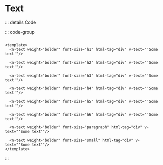 # Text

<script setup>
import {NText} from '@nova-org/components'
</script>

  <n-text weight="regular" font-size="h1" html-tag="div"  v-text="'Nova UI Typography'"/>
  <n-text weight="regular" font-size="h2" html-tag="div"  v-text="'Nova UI Typography'"/>
  <n-text weight="regular" font-size="h3" html-tag="div"  v-text="'Nova UI Typography'"/>
  <n-text weight="regular" font-size="h4" html-tag="div"  v-text="'Nova UI Typography'"/>
  <n-text weight="regular" font-size="h5" html-tag="div"  v-text="'Nova UI Typography'"/>
  <n-text weight="regular" font-size="h6" html-tag="div"  v-text="'Nova UI Typography'"/>
  <n-text weight="regular" font-size="paragraph" html-tag="div"  v-text="'Nova UI Typography'"/>
  <n-text weight="regular" font-size="small" html-tag="div"  v-text="'Nova UI Typography'"/>

::: details Code

::: code-group

```vue [Template]

<template>
  <n-text weight="bolder" font-size="h1" html-tag="div" v-text="'Some text'"/>

  <n-text weight="bolder" font-size="h2" html-tag="div" v-text="'Some text'"/>

  <n-text weight="bolder" font-size="h3" html-tag="div" v-text="'Some text'"/>

  <n-text weight="bolder" font-size="h4" html-tag="div" v-text="'Some text'"/>

  <n-text weight="bolder" font-size="h5" html-tag="div" v-text="'Some text'"/>

  <n-text weight="bolder" font-size="h6" html-tag="div" v-text="'Some text'"/>

  <n-text weight="bolder" font-size="paragraph" html-tag="div" v-text="'Some text'"/>

  <n-text weight="bolder" font-size="small" html-tag="div" v-text="'Some text'"/>
</template>
```

:::
